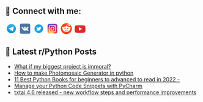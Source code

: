 ## 🔎 Connect with me:
[<img src="https://github.com/bullbesh/bullbesh/blob/main/images/Telegram.png" width="32" height="32" />](https://t.me/bullbesh)
[<img src="https://github.com/bullbesh/bullbesh/blob/main/images/VK.png" width="32" height="32" />](https://vk.com/bullbesh)
[<img src="https://github.com/bullbesh/bullbesh/blob/main/images/Twitter.png" width="32" height="32" />](https://twitter.com/bullbesh1)
[<img src="https://github.com/bullbesh/bullbesh/blob/main/images/Instagram.png" width="32" height="32" />](https://www.instagram.com/bullbesh)
[<img src="https://github.com/bullbesh/bullbesh/blob/main/images/Reddit.png" width="32" height="32" />](https://www.reddit.com/user/bullbesh)
[<img src="https://github.com/bullbesh/bullbesh/blob/main/images/YouTube.png" width="32" height="32" />](https://www.youtube.com/channel/UCtfjRs6uzgq5mfm8S06WTcg)

## 📕 Latest r/Python Posts
<!-- BLOG-POST-LIST:START -->
- [What if my biggest project is immoral?](https://www.reddit.com/r/Python/comments/wpb7ws/what_if_my_biggest_project_is_immoral/)
- [How to make Photomosaic Generator in python](https://www.reddit.com/r/Python/comments/wp6t43/how_to_make_photomosaic_generator_in_python/)
- [11 Best Python Books for beginners to advanced to read in 2022 -](https://www.reddit.com/r/Python/comments/wp5jxz/11_best_python_books_for_beginners_to_advanced_to/)
- [Manage your Python Code Snippets with PyCharm](https://www.reddit.com/r/Python/comments/wp4mp8/manage_your_python_code_snippets_with_pycharm/)
- [txtai 4.6 released - new workflow steps and performance improvements](https://www.reddit.com/r/Python/comments/wp4faw/txtai_46_released_new_workflow_steps_and/)
<!-- BLOG-POST-LIST:END -->
